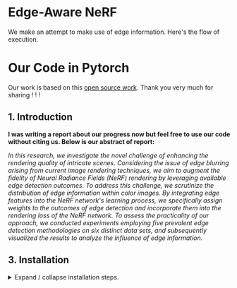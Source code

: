 # Edge-Aware NeRF
We make an attempt to make use of edge information. Here's the flow of execution.

# Our Code in Pytorch
Our work is based on this [open source work](https://github.com/sjtuytc/LargeScaleNeRFPytorch). Thank you very much for sharing ! ! !

## 1. Introduction

**I was writing a report about our progress now but feel free to use our code without citing us. Below is our abstract of report:**

*In this research, we investigate the novel challenge of enhancing the rendering quality of intricate scenes. Considering the issue of edge blurring arising from current image rendering techniques, we aim to augment the fidelity of Neural Radiance Fields (NeRF) rendering by leveraging available edge detection outcomes. To address this challenge, we scrutinize the distribution of edge information within color images. By integrating edge features into the NeRF network's learning process, we specifically assign weights to the outcomes of edge detection and incorporate them into the rendering loss of the NeRF network. To assess the practicality of our approach, we conducted experiments employing five prevalent edge detection methodologies on six distinct data sets, and subsequently visualized the results to analyze the influence of edge information.*


## 3. Installation
<details>
<summary>Expand / collapse installation steps.</summary>

1. Create conda environment.
   ```bash
   conda create -n edge-nerf python=3.9
   conda activate edge-nerf
   ```
2. Install pytorch, and other libs. Make sure your Pytorch version is compatible with your CUDA.
   ```bash
   pip install --upgrade pip
   pip install -r requirements.txt
   conda install pytorch torchvision torchaudio pytorch-cuda=11.6 -c pytorch -c nvidia

3. Install grid-based operators to avoid running them every time, cuda lib required. (Check via "nvcc -V" to ensure that you have a latest cuda.)
   ```bash
   apt-get install g++ build-essential  # ensure you have g++ and other build essentials, sudo access required.
   cd FourierGrid/cuda
   python setup.py install
   cd ../../
   ```

## 4. Edge-Aware NeRF on the public datasets

Click the following sub-section titles to expand / collapse steps.

<details>
<summary> 4.1 Download processed data.</summary>

(1) [Unbounded Tanks & Temples](https://www.tanksandtemples.org/). Download data from [here](https://drive.google.com/file/d/11KRfN91W1AxAW6lOFs4EeYDbeoQZCi87/view). Then unzip the data.

```bash
cd data
gdown --id 11KRfN91W1AxAW6lOFs4EeYDbeoQZCi87
unzip tanks_and_temples.zip
cd ../
```
	
(2) The [Mip-NeRF-360](https://jonbarron.info/mipnerf360/) dataset.

```bash
cd data
wget http://storage.googleapis.com/gresearch/refraw360/360_v2.zip
mkdir 360_v2
unzip 360_v2.zip -d 360_v2
cd ../
```

The downloaded data would look like this:

   ```
   data
      |
      |——————360_v2                                    // the root folder for the Mip-NeRF-360 benchmark
      |        └——————bicycle                          // one scene under the Mip-NeRF-360 benchmark
      |        |         └——————images                 // rgb images
      |        |         └——————images_2               // rgb images downscaled by 2
      |        |         └——————sparse                 // camera poses
      |        ...
      |——————tanks_and_temples                         // the root folder for Tanks&Temples
      |        └——————tat_intermediate_M60             // one scene under Tanks&Temples
      |                  └——————camera_path            // render split camera poses, intrinsics and extrinsics
      |                  └——————test                   // test split
      |                  └——————train                  // train split
      |                  └——————validation             // validation split
      |——————-----
   ```
</details>

<details>
<summary> 4.2 Train models and see the results!</summary>

You only need to run "python run_FourierGrid.py" to finish the train-test-render cycle. Explanations of some arguments: 
```bash
--program: the program to run, normally --program train will be all you need.
--config: the config pointing to the scene file, e.g., --config FourierGrid/configs/tankstemple_unbounded/truck_single.py.
--num_per_block: number of blocks used in edge NeRFs, normally this is set to -1, unless specially needed.
--render_train: render the trained model on the train split.
--render_train: render the trained model on the test split.
--render_train: render the trained model on the render split.
--exp_id: add some experimental ids to identify different experiments. E.g., --exp_id 5.
--eval_ssim / eval_lpips_vgg: report SSIM / LPIPS(VGG) scores.
```

While we list major of the commands in scripts/train_FourierGrid.sh, we list some of commands below for better reproducibility.

```bash
# Unbounded tanks and temples
for edgetype in canny sobel laplacian roberts prewitt
do
    CUDA_VISIBLE_DEVICES=1 python -W ignore run_FourierGrid.py --program train --config FourierGrid/configs/tankstemple_unbounded//m60_single.py --num_per_block -1 --render_train --render_test --render_video --exp_id 6 --edgeLoss --edgeType ${edgetype} --edgeTrainType EdgeWeight --edgeRenderWeight 0.15
done

# 360 degree dataset
CUDA_VISIBLE_DEVICES=1 python -W ignore run_FourierGrid.py --program train --config FourierGrid/configs/nerf_unbounded/room_single.py --num_per_block -1 --eval_ssim --eval_lpips_vgg --render_train --render_test --render_video --exp_id 9
for edgetype in canny sobel laplacian roberts prewitt
do
    CUDA_VISIBLE_DEVICES=1 python -W ignore run_FourierGrid.py --program train --config FourierGrid/configs/nerf_unbounded/room_single.py --num_per_block -1 --eval_ssim --eval_lpips_vgg --render_train --render_test --render_video --exp_id 9 --edgeLoss --edgeType ${edgetype} --edgeTrainType EdgeWeight --edgeRenderWeight 0.15
done

CUDA_VISIBLE_DEVICES=1 python -W ignore run_FourierGrid.py --program train --config FourierGrid/configs/nerf_unbounded/stump_single.py --num_per_block -1 --eval_ssim --eval_lpips_vgg --render_train --render_test --render_video --exp_id 10
for edgetype in canny sobel laplacian roberts prewitt
do
    CUDA_VISIBLE_DEVICES=1 python -W ignore run_FourierGrid.py --program train --config FourierGrid/configs/nerf_unbounded/stump_single.py --num_per_block -1 --eval_ssim --eval_lpips_vgg --render_train --render_test --render_video --exp_id 10 --edgeLoss --edgeType ${edgetype} --edgeTrainType EdgeWeight --edgeRenderWeight 0.15
done

CUDA_VISIBLE_DEVICES=1 python -W ignore run_FourierGrid.py --program train --config FourierGrid/configs/nerf_unbounded/bonsai_single.py --num_per_block -1 --eval_ssim --eval_lpips_vgg --render_test --render_video --exp_id 3
for edgetype in canny sobel laplacian roberts prewitt
do
    CUDA_VISIBLE_DEVICES=1 python -W ignore run_FourierGrid.py --program train --config FourierGrid/configs/nerf_unbounded/bonsai_single.py --num_per_block -1 --eval_ssim --eval_lpips_vgg --render_test --render_video --exp_id 3 --edgeLoss --edgeType ${edgetype} --edgeTrainType EdgeWeight --edgeRenderWeight 0.15
done

CUDA_VISIBLE_DEVICES=1 python -W ignore run_FourierGrid.py --program train --config FourierGrid/configs/nerf_unbounded/kitchen_single.py --num_per_block -1 --eval_ssim --eval_lpips_vgg --render_train --render_test --render_video --exp_id 2
for edgetype in canny sobel laplacian roberts prewitt
do
    CUDA_VISIBLE_DEVICES=1 python -W ignore run_FourierGrid.py --program train --config FourierGrid/configs/nerf_unbounded/kitchen_single.py --num_per_block -1 --eval_ssim --eval_lpips_vgg --render_train --render_test --render_video --exp_id 2 --edgeLoss --edgeType ${edgetype} --edgeTrainType EdgeWeight --edgeRenderWeight 0.15
done

CUDA_VISIBLE_DEVICES=1 python -W ignore run_FourierGrid.py --program train --config FourierGrid/configs/nerf_unbounded/counter_single.py --num_per_block -1 --eval_ssim --eval_lpips_vgg --render_train --render_test --render_video --exp_id 2
for edgetype in canny sobel laplacian roberts prewitt
do
    CUDA_VISIBLE_DEVICES=1 python -W ignore run_FourierGrid.py --program train --config FourierGrid/configs/nerf_unbounded/counter_single.py --num_per_block -1 --eval_ssim --eval_lpips_vgg --render_train --render_test --render_video --exp_id 2 --edgeLoss --edgeType ${edgetype} --edgeTrainType EdgeWeight --edgeRenderWeight 0.15
done
```

## 5. Configuration of edge detection information

You can configure edge detection information in the corresponding config file !

5.1 Configuration of edge detection information

```
edgeType = 'canny' # canny; sobel; laplacian; roberts; prewitt;
edgeLoss = False
edgeTrainType = 'EdgeWeight' # EdgeWeight; FitEdge;
edgeRenderWeight = 0.15
```

5.2 Command line modification mode
After configuring edge detection information in the configuration file, if you want to modify the configuration parameters when running the training command, modify the command line parameters of run_FourierGrid.py in the following ways
```
--edgeLoss --edgeType ${edgetype} --edgeTrainType EdgeWeight --edgeRenderWeight 0.15
edgetype = canny/sobel/roberts/laplacian/prewitt
```

## 6. Visualization experiment

Run the following command to save the visual result to the corresponding log file directory:

6.1 Plot Edge Detection
```
python tools/plot_detection.py
```

6.2 Visualized rendering loss heatmap

```
python tools/catimage.py
```
